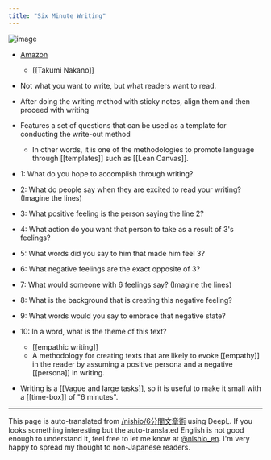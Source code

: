 ```yaml
---
title: "Six Minute Writing"
---
```


![image](https://gyazo.com/bf4795181e3fc7260dc55ad5a5f35206/thumb/1000)
- [Amazon](http://amzn.to/2wfDNGU)
    - [[Takumi Nakano]]

- Not what you want to write, but what readers want to read.
- After doing the writing method with sticky notes, align them and then proceed with writing
- Features a set of questions that can be used as a template for conducting the write-out method
    - In other words, it is one of the methodologies to promote language through [[templates]] such as [[Lean Canvas]].

- 1: What do you hope to accomplish through writing?
- 2: What do people say when they are excited to read your writing? (Imagine the lines)
- 3: What positive feeling is the person saying the line 2?
- 4: What action do you want that person to take as a result of 3's feelings?
- 5: What words did you say to him that made him feel 3?
- 6: What negative feelings are the exact opposite of 3?
- 7: What would someone with 6 feelings say? (Imagine the lines)
- 8: What is the background that is creating this negative feeling?
- 9: What words would you say to embrace that negative state?
- 10: In a word, what is the theme of this text?

    - [[empathic writing]]
    - A methodology for creating texts that are likely to evoke [[empathy]] in the reader by assuming a positive persona and a negative [[persona]] in writing.

- Writing is a [[Vague and large tasks]], so it is useful to make it small with a [[time-box]] of "6 minutes".

---
This page is auto-translated from [/nishio/6分間文章術](https://scrapbox.io/nishio/6分間文章術) using DeepL. If you looks something interesting but the auto-translated English is not good enough to understand it, feel free to let me know at [@nishio_en](https://twitter.com/nishio_en). I'm very happy to spread my thought to non-Japanese readers.